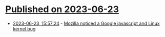 # [Published on 2023-06-23](index.md)

* [2023-06-23, 15:57:24](https://lobste.rs/s/zx025j/mozilla_noticed_google_javascript_linux) - [Mozilla noticed a Google javascript and Linux kernel bug](https://fosstodon.org/@gabrielesvelto/110592904713090347)
